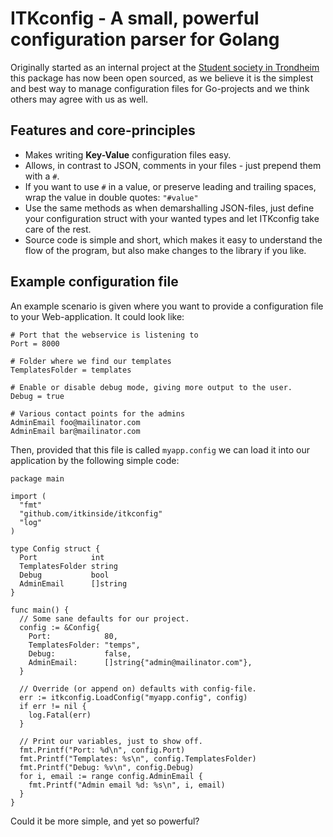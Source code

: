# ITKconfig - A small, powerful configuration parser for Golang

Originally started as an internal project at the [Student society in
Trondheim](http://samfundet.no) this package has now been open sourced, as we
believe it is the simplest and best way to manage configuration files for
Go-projects and we think others may agree with us as well.

## Features and core-principles

* Makes writing **Key-Value** configuration files easy.
* Allows, in contrast to JSON, comments in your files - just prepend them with a
  `#`.
* If you want to use `#` in a value, or preserve leading and trailing spaces,
  wrap the value in double quotes: `"#value"`
* Use the same methods as when demarshalling JSON-files, just define your
  configuration struct with your wanted types and let ITKconfig take care of the
  rest.
* Source code is simple and short, which makes it easy to understand the flow
  of the program, but also make changes to the library if you like.

## Example configuration file

An example scenario is given where you want to provide a configuration file to
your Web-application. It could look like:

    # Port that the webservice is listening to
    Port = 8000

    # Folder where we find our templates
    TemplatesFolder = templates

    # Enable or disable debug mode, giving more output to the user.
    Debug = true

    # Various contact points for the admins
    AdminEmail foo@mailinator.com
    AdminEmail bar@mailinator.com

Then, provided that this file is called `myapp.config` we can load it into our
application by the following simple code:

    package main

    import (
      "fmt"
      "github.com/itkinside/itkconfig"
      "log"
    )

    type Config struct {
      Port            int
      TemplatesFolder string
      Debug           bool
      AdminEmail      []string
    }

    func main() {
      // Some sane defaults for our project.
      config := &Config{
        Port:            80,
        TemplatesFolder: "temps",
        Debug:           false,
        AdminEmail:      []string{"admin@mailinator.com"},
      }

      // Override (or append on) defaults with config-file.
      err := itkconfig.LoadConfig("myapp.config", config)
      if err != nil {
        log.Fatal(err)
      }

      // Print our variables, just to show off.
      fmt.Printf("Port: %d\n", config.Port)
      fmt.Printf("Templates: %s\n", config.TemplatesFolder)
      fmt.Printf("Debug: %v\n", config.Debug)
      for i, email := range config.AdminEmail {
        fmt.Printf("Admin email %d: %s\n", i, email)
      }
    }

Could it be more simple, and yet so powerful?
